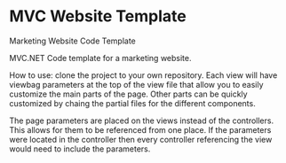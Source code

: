 # MVC Website Template
Marketing Website Code Template

MVC.NET Code template for a marketing website.

How to use: clone the project to your own repository. Each view will have viewbag parameters at the top of the view file that allow you to easily customize the main parts of the page. Other parts can be quickly customized by chaing the partial files for the different components. 

The page parameters are placed on the views instead of the controllers. This allows for them to be referenced from one place. If the parameters were located in the controller then every controller referencing the view would need to include the parameters.
